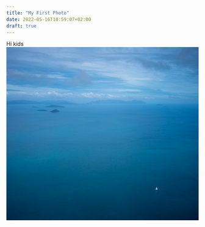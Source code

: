 ```yaml
---
title: "My First Photo"
date: 2022-05-16T10:59:07+02:00
draft: true
---
```


Hi kids
![boatyboat](/images/DSC02832.jpeg)